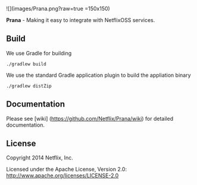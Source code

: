 <!--
# Prana
-->
![](images/Prana.png?raw=true =150x150)


**Prana** - Making it easy to integrate with NetflixOSS services.


## Build

We use Gradle for building 

```
./gradlew build
```

We use the standard Gradle application plugin to build the appliation binary

```
./gradlew distZip
```

## Documentation

Please see [wiki] (https://github.com/Netflix/Prana/wiki) for detailed documentation.

## License

Copyright 2014 Netflix, Inc.

Licensed under the Apache License, Version 2.0: http://www.apache.org/licenses/LICENSE-2.0
